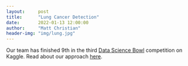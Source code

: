 ```yaml
---
layout:     post
title:      "Lung Cancer Detection"
date:       2022-01-13 12:00:00
author:     "Matt Christian"
header-img: "img/lung.jpg"
---
```

Our team has finished 9th in the third [Data Science Bowl](https://www.kaggle.com/c/data-science-bowl-2017) competition on Kaggle.
Read about our approach [here](https://eliasvansteenkiste.github.io/machine%20learning/lung-cancer-pred/). 


